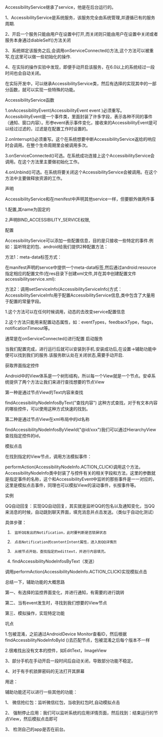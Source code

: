 AccessibilityService继承了service，他是在后台运行的。

1、AccessibilityService是系统服务，该服务完全由系统管理,并遵循已有的服务周期.

2、开启一个服务只能由用户在设置中打开,而关闭则只能由用户在设置中关闭或者服务本身通过diableSelf()方法关闭

3、系统绑定该服务之后,会调用onServiceConnected()方法,这个方法可以被重写,在这里可以做一些初始化的操作.

4、在实际的操作实验中发现，即便手动开启该服务，在6.0以上的系统经过一段时间也会自动关闭。

在实际开发中，可以继承AccessibilityService类，然后有选择的实现其中的一部分函数，就可以实现一些特殊的功能。

AccessibilityService函数

1.onAccessibilityEvent(AccessibilityEvent event
)必须重写。AccessibilityEvent是一个事件类，里面封装了许多字段，表示各种不同的事件（通知、窗口内容）。形参event表示事件变化，接收来的AccessibilityEvent是可以经过过滤的，过滤是在配置工作时设置的。 

2.onInterrupt()必须重写。这个在系统想要中断AccessibilityService返给的响应时会调用。在整个生命周期里会被调用多次。

3.onServiceConnected()可选。在系统成功连接上这个AccessibilityService会调用。在这个方法里主要做初始化工作。

4.onUnbind()可选。在系统将要关闭这个AccessibilityService会被调用。在这个方法中主要做释放资源的工作。

声明

AccessibilityService和在menifest中声明其他service一样，但要额外做两件事

1.配置<intent-filter>,其name为固定的

2.声明BIND_ACCESSIBILITY_SERVICE权限,

<service
    android:name=".AutoReplyService"
    android:enabled="true"
    android:exported="true"
    android:label="@string/app_name"
  android:permission="android.permission.BIND_ACCESSIBILITY_SERVICE">
    <intent-filter>
        <action android:name="android.accessibilityservice.AccessibilityService"/>
    </intent-filter>
</service>

配置

AccessibilityService可以添加一些配置信息，目的是只接收一些特定的事件.例如：监听特定的包、android给我们提供2种配置方法：

方法1：meta-data标签方式：

在manifest声明的servce中提供一个meta-data标签,然后通过android:resource指定相应的配置文件(在res目录下创建xml文件,并在其中创建配置文件accessibilityservice.xml):

<meta-data
    android:name="android.accessibilityservice"
    android:resource="@xml/auto_reply_service_config"/>

方法2：调用setServiceInfo(AccessibilityServiceInfo)方式：AccessibilityServiceInfo用于配置AccessibilityService信息,类中包含了大量用于配置的常量字段。

1.这个方法可以在任何时候调用，动态的去改变service配置信息

2.这个方法只能用来配置动态属性，如：eventTypes，feedbackType，flags，notificationTimeout等。

通常是在onServiceConnected()进行配置
启动服务

当我们配置完成，进行运行后就可以安装到手机.安装成功后,在设置->辅助功能中便可以找到我们的服务.该服务默认处在关闭状态,需要手动开启.

获取界面指定控件

Android中的View体系是一个树形结构，所以每一个View就是一个节点。安卓系统提供了两个方法让我们来进行查找想要的节点View

第一种是通过节点View的Text内容来查找

findAccessibilityNodeInfosByText("查找内容") 这种方式查找，对于有文本内容的哪些控件，可以使用这种方式快速的找到。

第二种是通过节点View在xml布局中的id名称

findAccessibilityNodeInfosByViewId("@id/xxx")我们可以通过HierarchyView查找指定控件的id，

模拟点击

在找到指定的View节点，调用方法模拟事件：

performAction(AccessibilityNodeInfo.ACTION_CLICK)调用这个方法，AccessibilityNodeInfo类中封装了与控件有关的相关字段和方法，这里的参数就是指定事件的名称，这个和AccessibilityEvent中监听的那些事件是一一对应的，这里是模拟点击事件，同理也可以模拟View的滚动事件，长按事件等。

实例

QQ自动回复：实现QQ自动回复，其实就是监听QQ的包名以及通知变化，当QQ来消息的时候，自动跳到聊天界面，填充消息并点击发送。（类似于自动化测试）

具体步骤：

1.      监听QQ发出的Notification，此时要判断是否锁屏状态

2.      点击Notification的contentIntent属性，进入到QQ详情页

3.      从根节点开始，查找指定的edittext，并进行内容填充。



5. findAccessibilityNodeInfosByText（发送）

调用performAction(AccessibilityNodeInfo.ACTION_CLICK)实现模拟点击



总结一下，辅助功能的大概思路

第一、有选择的监控界面变化，并进行通知，有需要的进行跳转

第二、当有event发生时，寻找到我们想要的View节点

第三、模拟操作，实现特定功能


坑点

1.包被混淆，之前通过AndroidDevice Monitor查看ID，然后根据findAccessbilityNodeInfoById ()去匹配节点，包被混淆之后每个版本不一样

2.很难找出没有文本的控件，如EditText，ImageView

3、部分手机在手动开启一段时间后自动关闭，导致部分功能不稳定。

4、对于有手机锁屏密码的无法打开其屏幕

用途：

辅助功能还可以进行一些其他的功能：

1、  微信抢红包：监听微信红包，当收到红包时,自动模拟点击

2、  强制停止应用：我们可以监听系统的应用详情页面，然后找到：结束运行的节点View，然后模拟点击即可

3、  检测自己的app是否在前台。

